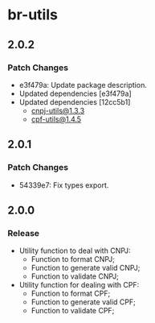 # br-utils

## 2.0.2

### Patch Changes

- e3f479a: Update package description.
- Updated dependencies [e3f479a]
- Updated dependencies [12cc5b1]
  - cnpj-utils@1.3.3
  - cpf-utils@1.4.5

## 2.0.1

### Patch Changes

- 54339e7: Fix types export.

## 2.0.0

### Release

- Utility function to deal with CNPJ:
  - Function to format CNPJ;
  - Function to generate valid CNPJ;
  - Function to validate CNPJ;
- Utility function for dealing with CPF:
  - Function to format CPF;
  - Function to generate valid CPF;
  - Function to validate CPF;
